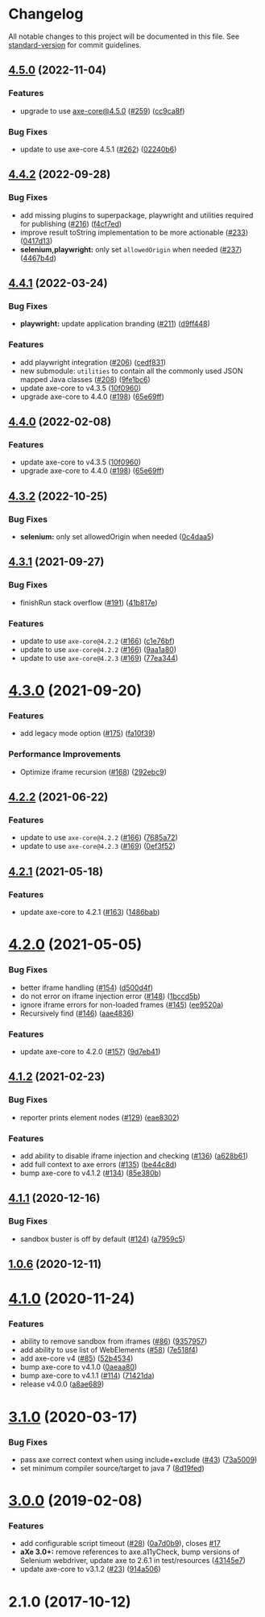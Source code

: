 # Changelog

All notable changes to this project will be documented in this file. See [standard-version](https://github.com/conventional-changelog/standard-version) for commit guidelines.

## [4.5.0](https://github.com/dequelabs/axe-core-maven-html/compare/v4.4.2...v4.5.0) (2022-11-04)


### Features

* upgrade to use axe-core@4.5.0 ([#259](https://github.com/dequelabs/axe-core-maven-html/issues/259)) ([cc9ca8f](https://github.com/dequelabs/axe-core-maven-html/commit/cc9ca8f28489ec3ab8140443670288d912ad9042))


### Bug Fixes

* update to use axe-core 4.5.1 ([#262](https://github.com/dequelabs/axe-core-maven-html/issues/262)) ([02240b6](https://github.com/dequelabs/axe-core-maven-html/commit/02240b6e22f4436482da78d02f206394be84f83d))

## [4.4.2](https://github.com/dequelabs/axe-core-maven-html/compare/v4.4.1...v4.4.2) (2022-09-28)


### Bug Fixes

* add missing plugins to superpackage, playwright and utilities required for publishing ([#216](https://github.com/dequelabs/axe-core-maven-html/issues/216)) ([f4cf7ed](https://github.com/dequelabs/axe-core-maven-html/commit/f4cf7ed9e7baa0f782686e077a5543e2b02a9171))
* improve result toString implementation to be more actionable ([#233](https://github.com/dequelabs/axe-core-maven-html/issues/233)) ([0417d13](https://github.com/dequelabs/axe-core-maven-html/commit/0417d1355d0dbadf430c42aefc842f75ef2e8a14))
* **selenium,playwright:** only set `allowedOrigin` when needed ([#237](https://github.com/dequelabs/axe-core-maven-html/issues/237)) ([4467b4d](https://github.com/dequelabs/axe-core-maven-html/commit/4467b4dd308b5a4e09eeb875230af816009f08ec))

## [4.4.1](https://github.com/dequelabs/axe-core-maven-html/compare/v4.3.1...v4.4.1) (2022-03-24)


### Bug Fixes

* **playwright:** update application branding ([#211](https://github.com/dequelabs/axe-core-maven-html/issues/211)) ([d9ff448](https://github.com/dequelabs/axe-core-maven-html/commit/d9ff448b7d6be73e881bf689c052550b96e8d2c8))


### Features

* add playwright integration ([#206](https://github.com/dequelabs/axe-core-maven-html/issues/206)) ([cedf831](https://github.com/dequelabs/axe-core-maven-html/commit/cedf83156773f1fcd5662837c10be114647769d5))
* new submodule: `utilities` to contain all the commonly used JSON mapped Java classes ([#208](https://github.com/dequelabs/axe-core-maven-html/issues/208)) ([9fe1bc6](https://github.com/dequelabs/axe-core-maven-html/commit/9fe1bc68a25173ce8db3938b6e66269ace7a1ff0))
* update axe-core to v4.3.5 ([10f0960](https://github.com/dequelabs/axe-core-maven-html/commit/10f09601d1a9c53da59c62e399d8f995dc0df731))
* upgrade axe-core to 4.4.0 ([#198](https://github.com/dequelabs/axe-core-maven-html/issues/198)) ([65e69ff](https://github.com/dequelabs/axe-core-maven-html/commit/65e69ff5bf41ec949a9fea6a907e6cc37aaabd7d))



## [4.4.0](https://dequelabs/compare/v4.3.1...v4.4.0) (2022-02-08)


### Features

* update axe-core to v4.3.5 ([10f0960](https://dequelabs/commits/10f09601d1a9c53da59c62e399d8f995dc0df731))
* upgrade axe-core to 4.4.0 ([#198](https://dequelabs/issues/198)) ([65e69ff](https://dequelabs/commits/65e69ff5bf41ec949a9fea6a907e6cc37aaabd7d))


## [4.3.2](https://github.com/dequelabs/axe-core-maven-html/compare/v4.3.1...v4.3.2) (2022-10-25)


### Bug Fixes

* **selenium:** only set allowedOrigin when needed ([0c4daa5](https://github.com/dequelabs/axe-core-maven-html/commit/0c4daa5983eddc60a9c9c307a579bae1dad2d50b))


## [4.3.1](https://dequelabs/compare/v4.3.0...v4.3.1) (2021-09-27)


### Bug Fixes

* finishRun stack overflow ([#191](https://dequelabs/issues/191)) ([41b817e](https://dequelabs/commits/41b817e8438cfb0a08abf78b1af72176cbaacce4))


### Features

* update to use `axe-core@4.2.2` ([#166](https://dequelabs/issues/166)) ([c1e76bf](https://dequelabs/commits/c1e76bf644a909a218787cde95073b9af2d08edd))
* update to use `axe-core@4.2.2` ([#166](https://dequelabs/issues/166)) ([9aa1a80](https://dequelabs/commits/9aa1a805000df4515350daa2d04271065cc734d7))
* update to use `axe-core@4.2.3` ([#169](https://dequelabs/issues/169)) ([77ea344](https://dequelabs/commits/77ea3449ef0fc0a329a1a882688cb34ef7b314b6))



# [4.3.0](https://dequelabs/compare/v4.2.2...v4.3.0) (2021-09-20)


### Features

* add legacy mode option ([#175](https://dequelabs/issues/175)) ([fa10f39](https://dequelabs/commits/fa10f39d206696b9a55957fbb8e8c059949cb18b))


### Performance Improvements

* Optimize iframe recursion ([#168](https://dequelabs/issues/168)) ([292ebc9](https://dequelabs/commits/292ebc9648a66f5c1b9c24a7fcc97116554621d0))



## [4.2.2](https://dequelabs/compare/v4.2.1...v4.2.2) (2021-06-22)


### Features

* update to use `axe-core@4.2.2` ([#166](https://dequelabs/issues/166)) ([7685a72](https://dequelabs/commits/7685a72e2dd37c895071309b5f39aabf7744c65b))
* update to use `axe-core@4.2.3` ([#169](https://dequelabs/issues/169)) ([0ef3f52](https://dequelabs/commits/0ef3f52eae41375c77b980f05fffbdefcc85927c))



## [4.2.1](https://dequelabs/compare/v4.2.0...v4.2.1) (2021-05-18)


### Features

* update axe-core to 4.2.1 ([#163](https://dequelabs/issues/163)) ([1486bab](https://dequelabs/commits/1486babb4c8937251f453e4ed88b33f9e2a03bbc))



# [4.2.0](https://dequelabs/compare/v4.1.2...v4.2.0) (2021-05-05)


### Bug Fixes

* better iframe handling ([#154](https://dequelabs/issues/154)) ([d500d4f](https://dequelabs/commits/d500d4f0c0fd216d4bb54b6d2edd4ac2914131ec))
* do not error on iframe injection error ([#148](https://dequelabs/issues/148)) ([1bccd5b](https://dequelabs/commits/1bccd5bc78713d0c2ba479128a748759e2073c35))
* ignore iframe errors for non-loaded frames ([#145](https://dequelabs/issues/145)) ([ee9520a](https://dequelabs/commits/ee9520a43ccdf795fdb9c72d0516d4539a45fa6e))
* Recursively find <frame> ([#146](https://dequelabs/issues/146)) ([aae4836](https://dequelabs/commits/aae4836e90a6f2db7f4be5d40eb194edcf3fdf71))


### Features

* update axe-core to 4.2.0 ([#157](https://dequelabs/issues/157)) ([9d7eb41](https://dequelabs/commits/9d7eb4191aeb02e1083eb3a250f944c81824aa9b))



## [4.1.2](https://dequelabs/compare/v4.1.1...v4.1.2) (2021-02-23)


### Bug Fixes

* reporter prints element nodes ([#129](https://dequelabs/issues/129)) ([eae8302](https://dequelabs/commits/eae830291ee80b8e8fd1d2fa3e9604c68b80476c))


### Features

* add ability to disable iframe injection and checking ([#136](https://dequelabs/issues/136)) ([a628b61](https://dequelabs/commits/a628b61f7895549076476f9960a0cae54520dad8))
* add full context to axe errors ([#135](https://dequelabs/issues/135)) ([be44c8d](https://dequelabs/commits/be44c8dffd99493b8f49f5470e68325254b61d9b))
* bump axe-core to v4.1.2 ([#134](https://dequelabs/issues/134)) ([85e380b](https://dequelabs/commits/85e380b4e84c16a6aa382eb7dbea2e64e9e879f1))



## [4.1.1](https://dequelabs/compare/v1.0.6...v4.1.1) (2020-12-16)


### Bug Fixes

* sandbox buster is off by default ([#124](https://dequelabs/issues/124)) ([a7959c5](https://dequelabs/commits/a7959c5712aefae7fa003a75e956fa5275bc82a3))



## [1.0.6](https://dequelabs/compare/v1.0.3...v1.0.6) (2020-12-11)



# [4.1.0](https://dequelabs/compare/v4.0.0...v4.1.0) (2020-11-24)


### Features

* ability to remove sandbox from iframes ([#86](https://dequelabs/issues/86)) ([9357957](https://dequelabs/commits/9357957a3f1e9bbf338b921e8db35c8041cf43e7))
* add ability to use list of WebElements  ([#58](https://dequelabs/issues/58)) ([7e518f4](https://dequelabs/commits/7e518f47f28a7af53fb48543eba18a5b8bbaa2c8))
* add axe-core v4 ([#85](https://dequelabs/issues/85)) ([52b4534](https://dequelabs/commits/52b453465c1e2e6ac6974c84c8d83e64be2d575f))
* bump axe-core to v4.1.0 ([0aeaa80](https://dequelabs/commits/0aeaa80820073c0fdcfe18e06611a9a946689153))
* bump axe-core to v4.1.1 ([#114](https://dequelabs/issues/114)) ([71421da](https://dequelabs/commits/71421daf9ff2edd6819c6e9350241c770ec6dbe8))
* release v4.0.0 ([a8ae689](https://dequelabs/commits/a8ae689cb06971225546ab04501d0360935b63ee))



# [3.1.0](https://dequelabs/compare/v3.0.0...v3.1.0) (2020-03-17)


### Bug Fixes

* pass axe correct context when using include+exclude ([#43](https://dequelabs/issues/43)) ([73a5009](https://dequelabs/commits/73a5009b22afad5243d60db5f0d751de7165519a))
* set minimum compiler source/target to java 7 ([8d19fed](https://dequelabs/commits/8d19fedb271975b2457a8e27856a44f601b5a110))



# [3.0.0](https://dequelabs/compare/v2.1.0...v3.0.0) (2019-02-08)


### Features

* add configurable script timeout ([#28](https://dequelabs/issues/28)) ([0a7d0b9](https://dequelabs/commits/0a7d0b9ef7520f587536caa543323b5a8e65042c)), closes [#17](https://dequelabs/issues/17)
* **aXe 3.0+:** remove references to axe.a11yCheck, bump versions of Selenium webdriver, update axe to 2.6.1 in test/resources ([43145e7](https://dequelabs/commits/43145e7e431272807017ea5bd0e29e032a55b456))
* update axe-core to v3.1.2 ([#23](https://dequelabs/issues/23)) ([914a506](https://dequelabs/commits/914a50693058c152891202d4fb9a764c8cbcf09b))



# 2.1.0 (2017-10-12)
